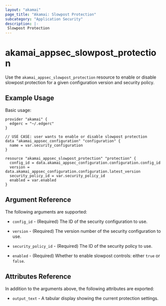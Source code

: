 ```yaml
---
layout: "akamai"
page_title: "Akamai: Slowpost Protection"
subcategory: "Application Security"
description: |-
 Slowpost Protection
---
```


# akamai_appsec_slowpost_protection

Use the `akamai_appsec_slowpost_protection` resource to enable or disable slowpost protection for a given configuration version and security policy.

## Example Usage

Basic usage:

```hcl
provider "akamai" {
  edgerc = "~/.edgerc"
}

// USE CASE: user wants to enable or disable slowpost protection
data "akamai_appsec_configuration" "configuration" {
  name = var.security_configuration
}

resource "akamai_appsec_slowpost_protection" "protection" {
  config_id = data.akamai_appsec_configuration.configuration.config_id
  version = data.akamai_appsec_configuration.configuration.latest_version
  security_policy_id = var.security_policy_id
  enabled = var.enabled
}
```

## Argument Reference

The following arguments are supported:

* `config_id` - (Required) The ID of the security configuration to use.

* `version` - (Required) The version number of the security configuration to use.

* `security_policy_id` - (Required) The ID of the security policy to use.

* `enabled` - (Required) Whether to enable slowpost controls: either `true` or `false`.


## Attributes Reference

In addition to the arguments above, the following attributes are exported:

* `output_text` - A tabular display showing the current protection settings.

